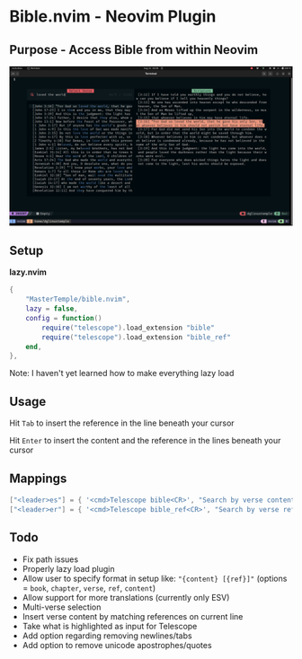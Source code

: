 # Bible.nvim - Neovim Plugin

## Purpose - Access Bible from within Neovim

![search_example.png](search_example.png)

## Setup

**lazy.nvim**

```lua
{
	"MasterTemple/bible.nvim",
	lazy = false,
	config = function()
		require("telescope").load_extension "bible"
		require("telescope").load_extension "bible_ref"
	end,
},
```

Note: I haven't yet learned how to make everything lazy load

## Usage

Hit `Tab` to insert the reference in the line beneath your cursor

Hit `Enter` to insert the content and the reference in the lines beneath your cursor

## Mappings

```lua
["<leader>es"] = { '<cmd>Telescope bible<CR>', "Search by verse content" },
["<leader>er"] = { '<cmd>Telescope bible_ref<CR>', "Search by verse reference" },
```

## Todo

- Fix path issues
- Properly lazy load plugin
- Allow user to specify format in setup like: `"{content} [{ref}]"` (options = `book`, `chapter`, `verse`, `ref`, `content`)
- Allow support for more translations (currently only ESV)
- Multi-verse selection
- Insert verse content by matching references on current line
- Take what is highlighted as input for Telescope
- Add option regarding removing newlines/tabs
- Add option to remove unicode apostrophes/quotes
